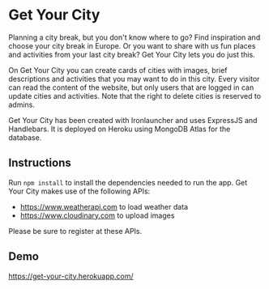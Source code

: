 # Get Your City

Planning a city break, but you don't know where to go? Find inspiration and choose your city break in Europe.
Or you want to share with us fun places and activities from your last city break? Get Your City lets you do just this.

On Get Your City you can create cards of cities with images, brief descriptions and activities that you may want to do in this city.
Every visitor can read the content of the website, but only users that are logged in can update cities and activities.
Note that the right to delete cities is reserved to admins.

Get Your City has been created with Ironlauncher and uses ExpressJS and Handlebars. It is deployed on Heroku using MongoDB Atlas for the database.

## Instructions

Run `npm install` to install the dependencies needed to run the app.
Get Your City makes use of the following APIs:

- https://www.weatherapi.com to load weather data
- https://www.cloudinary.com to upload images

Please be sure to register at these APIs.

## Demo
https://get-your-city.herokuapp.com/
